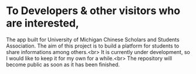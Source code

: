 To Developers & other visitors who are interested,
===
The app built for University of Michigan Chinese Scholars and Students Association. The aim of this project is to build a platform for students to share informations among others.\<br>
It is currently under development, so I would like to keep it for my own for a while.\<br>
The repository will become public as soon as it has been finished.
